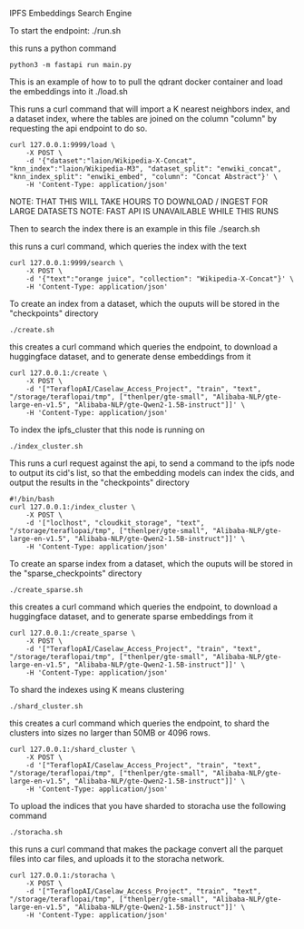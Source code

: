 IPFS Embeddings Search Engine

To start the endpoint:
./run.sh

this runs a python command 

```
python3 -m fastapi run main.py
```

This is an example of how to  to pull the qdrant docker container and load the embeddings into it
./load.sh

This runs a curl command that will import a K nearest neighbors index, and a dataset index, where the tables are joined on the column "column" by requesting the api endpoint to do so.

```
curl 127.0.0.1:9999/load \
    -X POST \
    -d '{"dataset":"laion/Wikipedia-X-Concat", "knn_index":"laion/Wikipedia-M3", "dataset_split": "enwiki_concat", "knn_index_split": "enwiki_embed", "column": "Concat Abstract"}' \
    -H 'Content-Type: application/json'
```
NOTE: THAT THIS WILL TAKE HOURS TO DOWNLOAD / INGEST FOR LARGE DATASETS
NOTE: FAST API IS UNAVAILABLE WHILE THIS RUNS

Then to search the index there is an example in this file
./search.sh 

this runs a curl command, which queries the index with the text

```
curl 127.0.0.1:9999/search \
    -X POST \
    -d '{"text":"orange juice", "collection": "Wikipedia-X-Concat"}' \
    -H 'Content-Type: application/json'
```

To create an index from a dataset, which the ouputs will be stored in the "checkpoints" directory

```
./create.sh
```

this creates a curl command which queries the endpoint, to download a huggingface dataset, and to generate dense embeddings from it

```
curl 127.0.0.1:/create \
    -X POST \
    -d '["TeraflopAI/Caselaw_Access_Project", "train", "text", "/storage/teraflopai/tmp", ["thenlper/gte-small", "Alibaba-NLP/gte-large-en-v1.5", "Alibaba-NLP/gte-Qwen2-1.5B-instruct"]]' \
    -H 'Content-Type: application/json'
```

To index the ipfs_cluster that this node is running on

```
./index_cluster.sh
```

This runs a curl request against the api, to send a command to the ipfs node to output its cid's list, so that the embedding models can index the cids, and output the results in the "checkpoints" directory

```
#!/bin/bash
curl 127.0.0.1:/index_cluster \
    -X POST \
    -d '["loclhost", "cloudkit_storage", "text", "/storage/teraflopai/tmp", ["thenlper/gte-small", "Alibaba-NLP/gte-large-en-v1.5", "Alibaba-NLP/gte-Qwen2-1.5B-instruct"]]' \
    -H 'Content-Type: application/json'
```

To create an sparse index from a dataset, which the ouputs will be stored in the "sparse_checkpoints" directory

```
./create_sparse.sh
```

this creates a curl command which queries the endpoint, to download a huggingface dataset, and to generate sparse embeddings from it

```
curl 127.0.0.1:/create_sparse \
    -X POST \
    -d '["TeraflopAI/Caselaw_Access_Project", "train", "text", "/storage/teraflopai/tmp", ["thenlper/gte-small", "Alibaba-NLP/gte-large-en-v1.5", "Alibaba-NLP/gte-Qwen2-1.5B-instruct"]]' \
    -H 'Content-Type: application/json'
```

To shard the indexes using K means clustering

```
./shard_cluster.sh
```

this creates a curl command which queries the endpoint, to shard the clusters into sizes no larger than 50MB or 4096 rows.

```
curl 127.0.0.1:/shard_cluster \
    -X POST \
    -d '["TeraflopAI/Caselaw_Access_Project", "train", "text", "/storage/teraflopai/tmp", ["thenlper/gte-small", "Alibaba-NLP/gte-large-en-v1.5", "Alibaba-NLP/gte-Qwen2-1.5B-instruct"]]' \
    -H 'Content-Type: application/json'
```

To upload the indices that you have sharded to storacha use the following command

```
./storacha.sh
```

this runs a curl command that makes the package convert all the parquet files into car files, and uploads it to the storacha network.

```
curl 127.0.0.1:/storacha \
    -X POST \
    -d '["TeraflopAI/Caselaw_Access_Project", "train", "text", "/storage/teraflopai/tmp", ["thenlper/gte-small", "Alibaba-NLP/gte-large-en-v1.5", "Alibaba-NLP/gte-Qwen2-1.5B-instruct"]]' \
    -H 'Content-Type: application/json'
```
